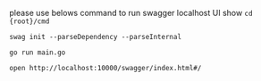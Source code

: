 please use belows command to run swagger localhost UI show
`cd {root}/cmd`

`swag init --parseDependency --parseInternal`

`go run main.go`

`open http://localhost:10000/swagger/index.html#/`